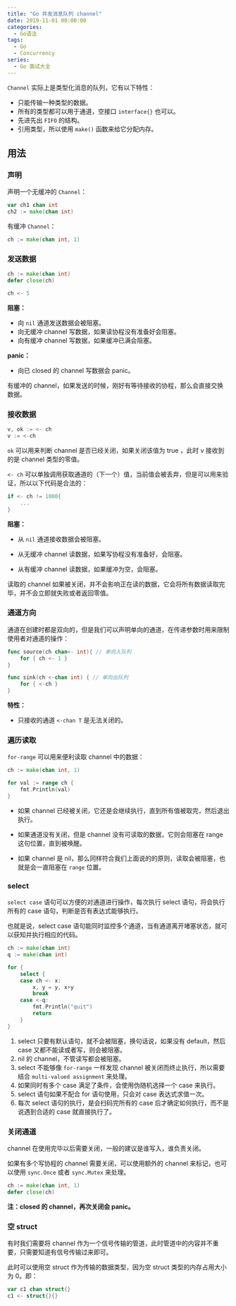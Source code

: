 ```yaml
---
title: "Go 并发消息队列 channel"
date: 2019-11-01 00:00:00
categories:
  - Go语法
tags:
  - Go
  - Concurrency
series:
  - Go 面试大全
---
```


`Channel` 实际上是类型化消息的队列，它有以下特性：

- 只能传输一种类型的数据。
- 所有的类型都可以用于通道，空接口 `interface{}` 也可以。
- 先进先出 `FIFO` 的结构。
- 引用类型，所以使用 `make()` 函数来给它分配内存。

<!--more-->

## 用法

### 声明

声明一个无缓冲的 `Channel`：

```go
var ch1 chan int
ch2 := make(chan int)
```

有缓冲 `Channel`：

```go
ch := make(chan int, 1)
```

### 发送数据

```go
ch := make(chan int)
defer close(ch)

ch <- 5
```

**阻塞：**

- 向 `nil` 通道发送数据会被阻塞。
- 向无缓冲 channel 写数据，如果读协程没有准备好会阻塞。
- 向有缓冲 channel 写数据，如果缓冲已满会阻塞。

**panic：**

- 向已 closed 的 channel 写数据会 panic。

有缓冲的 channel，如果发送的时候，刚好有等待接收的协程，那么会直接交换数据。

### 接收数据

```go
v, ok := <- ch
v := <-ch
```

`ok` 可以用来判断 channel 是否已经关闭，如果关闭该值为 true ，此时 v 接收到的是 channel 类型的零值。

`<- ch` 可以单独调用获取通道的（下一个）值，当前值会被丢弃，但是可以用来验证，所以以下代码是合法的：

```go
if <- ch != 1000{
    ...
}
```

**阻塞：**

- 从 `nil` 通道接收数据会被阻塞。

- 从无缓冲 channel 读数据，如果写协程没有准备好，会阻塞。
- 从有缓冲 channel 读数据，如果缓冲为空，会阻塞。

读取的 channel 如果被关闭，并不会影响正在读的数据，它会将所有数据读取完毕，并不会立即就失败或者返回零值。

### 通道方向

通道在创建时都是双向的，但是我们可以声明单向的通道，在传递参数时用来限制使用者对通道的操作：

```go
func source(ch chan<- int){ // 单向入队列
    for { ch <- 1 }
}

func sink(ch <-chan int) { // 单向出队列
    for { <-ch }
}
```

**特性：**

- 只接收的通道 `<-chan T` 是无法关闭的。

### 遍历读取

`for-range` 可以用来便利读取 channel 中的数据：

```go
ch := make(chan int, 1)

for val := range ch {
    fmt.Println(val)
}
```

- 如果 channel 已经被关闭，它还是会继续执行，直到所有值被取完，然后退出执行。

- 如果通道没有关闭，但是 channel 没有可读取的数据，它则会阻塞在 range 这句位置，直到被唤醒。
- 如果 channel 是 nil，那么同样符合我们上面说的的原则，读取会被阻塞，也就是会一直阻塞在 `range` 位置。

### select

`select case` 语句可以方便的对通道进行操作，每次执行 select 语句，将会执行所有的 case 语句，判断是否有表达式能够执行。

也就是说，select case 语句能同时监控多个通道，当有通道离开堵塞状态，就可以获知并执行相应的代码。

```go
ch := make(chan int)
q := make(chan int)

for {
    select {
    case ch <- x:
        x, y = y, x+y
        break
    case <-q:
        fmt.Println("quit")
        return
    }
}
```

1. select 只要有默认语句，就不会被阻塞，换句话说，如果没有 default，然后 case 又都不能读或者写，则会被阻塞。
2. nil 的 channel，不管读写都会被阻塞。
3. select 不能够像 `for-range` 一样发现 channel 被关闭而终止执行，所以需要结合 `multi-valued assignment` 来处理。
4. 如果同时有多个 case 满足了条件，会使用伪随机选择一个 case 来执行。
5. select 语句如果不配合 for 语句使用，只会对 case 表达式求值一次。
6. 每次 select 语句的执行，是会扫码完所有的 case 后才确定如何执行，而不是说遇到合适的 case 就直接执行了。

### 关闭通道

channel 在使用完毕以后需要关闭，一般的建议是谁写入，谁负责关闭。

如果有多个写协程的 channel 需要关闭，可以使用额外的 channel 来标记，也可以使用 `sync.Once` 或者 `sync.Mutex` 来处理。

```go
ch := make(chan int, 1)
defer close(ch)
```

**注：closed 的 channel，再次关闭会 panic。**

### 空 struct

有时我们需要将 channel 作为一个信号传输的管道，此时管道中的内容并不重要，只需要知道有信号传输过来即可。

此时可以使用空 struct 作为传输的数据类型，因为空 struct 类型的内存占用大小为 0。即：

```go
var c1 chan struct{}
c1 <- struct{}{}
```
